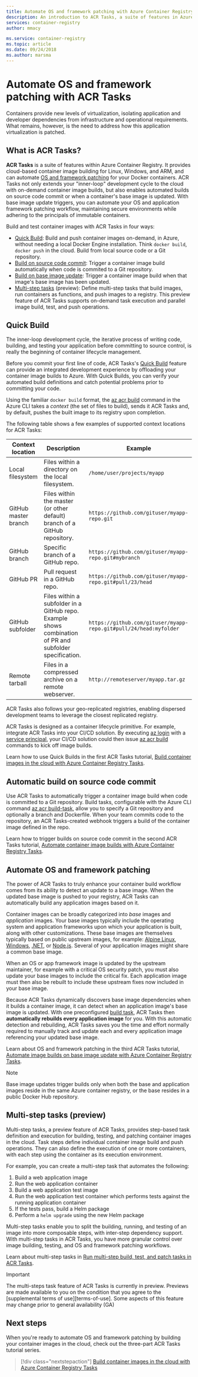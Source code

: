 ```yaml
---
title: Automate OS and framework patching with Azure Container Registry Tasks (ACR Tasks)
description: An introduction to ACR Tasks, a suite of features in Azure Container Registry that provides secure, automated container image build and patching in the cloud.
services: container-registry
author: mmacy

ms.service: container-registry
ms.topic: article
ms.date: 09/24/2018
ms.author: marsma
---
```


# Automate OS and framework patching with ACR Tasks

Containers provide new levels of virtualization, isolating application and developer dependencies from infrastructure and operational requirements. What remains, however, is the need to address how this application virtualization is patched.

## What is ACR Tasks?

**ACR Tasks** is a suite of features within Azure Container Registry. It provides cloud-based container image building for Linux, Windows, and ARM, and can automate [OS and framework patching](#automate-os-and-framework-patching) for your Docker containers. ACR Tasks not only extends your "inner-loop" development cycle to the cloud with on-demand container image builds, but also enables automated builds on source code commit or when a container's base image is updated. With base image update triggers, you can automate your OS and application framework patching workflow, maintaining secure environments while adhering to the principals of immutable containers.

Build and test container images with ACR Tasks in four ways:

* [Quick Build](#quick-build): Build and push container images on-demand, in Azure, without needing a local Docker Engine installation. Think `docker build`, `docker push` in the cloud. Build from local source code or a Git repository.
* [Build on source code commit](#automatic-build-on-source-code-commit): Trigger a container image build automatically when code is commited to a Git repository.
* [Build on base image update](#automate-os-and-framework-patching): Trigger a container image build  when that image's base image has been updated.
* [Multi-step tasks](#multi-step-tasks-preview) (preview): Define multi-step tasks that build images, run containers as functions, and push images to a registry. This preview feature of ACR Tasks supports on-demand task execution and parallel image build, test, and push operations.

## Quick Build

The inner-loop development cycle, the iterative process of writing code, building, and testing your application before committing to source control, is really the beginning of container lifecycle management.

Before you commit your first line of code, ACR Tasks's [Quick Build](container-registry-tutorial-quick-build.md) feature can provide an integrated development experience by offloading your container image builds to Azure. With Quick Builds, you can verify your automated build definitions and catch potential problems prior to committing your code.

Using the familiar `docker build` format, the [az acr build][az-acr-build] command in the Azure CLI takes a *context* (the set of files to build), sends it ACR Tasks and, by default, pushes the built image to its registry upon completion.

The following table shows a few examples of supported context locations for ACR Tasks:

| Context location | Description | Example |
| ---------------- | ----------- | ------- |
| Local filesystem | Files within a directory on the local filesystem. | `/home/user/projects/myapp` |
| GitHub master branch | Files within the master (or other default) branch of a GitHub repository.  | `https://github.com/gituser/myapp-repo.git` |
| GitHub branch | Specific branch of a GitHub repo.| `https://github.com/gituser/myapp-repo.git#mybranch` |
| GitHub PR | Pull request in a GitHub repo. | `https://github.com/gituser/myapp-repo.git#pull/23/head` |
| GitHub subfolder | Files within a subfolder in a GitHub repo. Example shows combination of PR and subfolder specification. | `https://github.com/gituser/myapp-repo.git#pull/24/head:myfolder` |
| Remote tarball | Files in a compressed archive on a remote webserver. | `http://remoteserver/myapp.tar.gz` |

ACR Tasks also follows your geo-replicated registries, enabling dispersed development teams to leverage the closest replicated registry.

ACR Tasks is designed as a container lifecycle primitive. For example, integrate ACR Tasks into your CI/CD solution. By executing [az login][az-login] with a [service principal][az-login-service-principal], your CI/CD solution could then issue [az acr build][az-acr-build] commands to kick off image builds.

Learn how to use Quick Builds in the first ACR Tasks tutorial, [Build container images in the cloud with Azure Container Registry Tasks](container-registry-tutorial-quick-build.md).

## Automatic build on source code commit

Use ACR Tasks to automatically trigger a container image build when code is committed to a Git repository. Build tasks, configurable with the Azure CLI command [az acr build-task][az-acr-build-task], allow you to specify a Git repository and optionally a branch and Dockerfile. When your team commits code to the repository, an ACR Tasks-created webhook triggers a build of the container image defined in the repo.

Learn how to trigger builds on source code commit in the second ACR Tasks tutorial, [Automate container image builds with Azure Container Registry Tasks](container-registry-tutorial-build-task.md).

## Automate OS and framework patching

The power of ACR Tasks to truly enhance your container build workflow comes from its ability to detect an update to a base image. When the updated base image is pushed to your registry, ACR Tasks can automatically build any application images based on it.

Container images can be broadly categorized into *base* images and *application* images. Your base images typically include the operating system and application frameworks upon which your application is built, along with other customizations. These base images are themselves typically based on public upstream images, for example: [Alpine Linux][base-alpine], [Windows][base-windows], [.NET][base-dotnet], or [Node.js][base-node]. Several of your application images might share a common base image.

When an OS or app framework image is updated by the upstream maintainer, for example with a critical OS security patch, you must also update your base images to include the critical fix. Each application image must then also be rebuilt to include these upstream fixes now included in your base image.

Because ACR Tasks dynamically discovers base image dependencies when it builds a container image, it can detect when an application image's base image is updated. With one preconfigured [build task](container-registry-tutorial-base-image-update.md#create-a-task), ACR Tasks then **automatically rebuilds every application image** for you. With this automatic detection and rebuilding, ACR Tasks saves you the time and effort normally required to manually track and update each and every application image referencing your updated base image.

Learn about OS and framework patching in the third ACR Tasks tutorial, [Automate image builds on base image update with Azure Container Registry Tasks](container-registry-tutorial-base-image-update.md).

> [!NOTE]
> Base image updates trigger builds only when both the base and application images reside in the same Azure container registry, or the base resides in a public Docker Hub repository.

## Multi-step tasks (preview)

Multi-step tasks, a preview feature of ACR Tasks, provides step-based task definition and execution for building, testing, and patching container images in the cloud. Task steps define individual container image build and push operations. They can also define the execution of one or more containers, with each step using the container as its execution environment.

For example, you can create a multi-step task that automates the following:

1. Build a web application image
1. Run the web application container
1. Build a web application test image
1. Run the web application test container which performs tests against the running application container
1. If the tests pass, build a Helm package
1. Perform a `helm upgrade` using the new Helm package

Multi-step tasks enable you to split the building, running, and testing of an image into more composable steps, with inter-step dependency support. With multi-step tasks in ACR Tasks, you have more granular control over image building, testing, and OS and framework patching workflows.

Learn about multi-step tasks in [Run multi-step build, test, and patch tasks in ACR Tasks](container-registry-tasks-multi-step.md).

> [!IMPORTANT]
> The multi-steps task feature of ACR Tasks is currently in preview. Previews are made available to you on the condition that you agree to the [supplemental terms of use][terms-of-use]. Some aspects of this feature may change prior to general availability (GA)

## Next steps

When you're ready to automate OS and framework patching by building your container images in the cloud, check out the three-part ACR Tasks tutorial series.

> [!div class="nextstepaction"]
> [Build container images in the cloud with Azure Container Registry Tasks](container-registry-tutorial-quick-build.md)

<!-- LINKS - External -->
[base-alpine]: https://hub.docker.com/_/alpine/
[base-dotnet]: https://hub.docker.com/r/microsoft/dotnet/
[base-node]: https://hub.docker.com/_/node/
[base-windows]: https://hub.docker.com/r/microsoft/nanoserver/
[sample-archive]: https://github.com/Azure-Samples/acr-build-helloworld-node/archive/master.zip

<!-- LINKS - Internal -->
[azure-cli]: /cli/azure/install-azure-cli
[az-acr-build]: /cli/azure/acr#az-acr-build
[az-acr-build-task]: /cli/azure/acr#az-acr-build-task
[az-login]: /cli/azure/reference-index#az-login
[az-login-service-principal]: /cli/azure/authenticate-azure-cli#log-in-with-a-service-principal

<!-- IMAGES -->
[quick-build-01-fork]: ./media/container-registry-tutorial-quick-build/quick-build-01-fork.png
[quick-build-02-browser]: ./media/container-registry-tutorial-quick-build/quick-build-02-browser.png